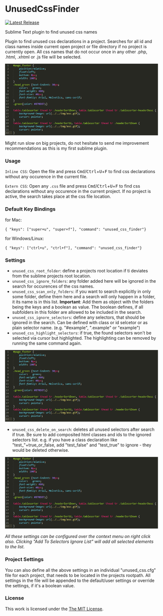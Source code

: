# UnusedCssFinder
[![Latest Release](https://img.shields.io/github/tag/CodeByZach/sublime_unused_css_finder.svg?label=version)](https://github.com/CodeByZach/sublime_unused_css_finder/releases)

Sublime Text plugin to find unused css names

Plugin to find unused css declarations in a project. Searches for all id and class names inside current open project or file directory if no project is currently open. All css names that do not occur once in any other .php, .html, .xhtml or .js file will be selected.

![Default](docs/example_1.gif)

Might run slow on big projects, do not hesitate to send me improvement recommendations as this is my first sublime plugin.

### Usage

`Inline CSS`: Open the file and press <kbd>Cmd</kbd>/<kbd>Ctrl</kbd>+<kbd>U</kbd>+<kbd>F</kbd> to find css declarations without any occurence in the current file.

`Extern CSS`: Open any `.css` file and press <kbd>Cmd</kbd>/<kbd>Ctrl</kbd>+<kbd>U</kbd>+<kbd>F</kbd> to find css declarations without any occurence in the current project. If no project is active, the search takes place at the css file location.

### Default Key Bindings

for Mac:
```
{ "keys": ["super+u", "super+f"], "command": "unused_css_finder"}
```

for Windows/Linux:
```
{ "keys": ["ctrl+u", "ctrl+f"], "command": "unused_css_finder"}
```


### Settings

- `unused_css_root_folder`: define a projects root location if ti deviates from the sublime projects root location.
- `unused_css_ignore_folders`: any folder added here will be ignored in the search for occurences of the css names.
- `unused_css_scan_only_folders`: if you want to search explicitly in only some folder, define them here and a search will only happen in a folder, it its name is in this list. **Important**: Add them as object with the folders being the keys and a boolean as value. The boolean defines, if all subfolders in this folder are allowed to be included in the search.
- `unused_css_ignore_selectors`: define any selectors, that should be ignored in the search. Can be defined with class or id selcetor or as plain selector name. (e.g. "#example", ".example" or "example")
- `unused_css_highlight_selectors`: if true, the found selectors won't be selected via cursor but highlighted. The highlighting can be removed by running the same command again.

![Highlighting](docs/example_2.gif)

- `unused_css_delete_on_search`: deletes all unused selectors after search if true. Be sure to add composited html classes and ids to the ignored selectors list. e.g. if you have a class declaration like "test_"+true_or_false, add "test_false" and "test_true" to ignore - they would be deleted otherwise.

![AutoDelete](docs/example_3.gif)

*All these settings can be configured over the context menu on right click also. Clicking "Add To Selectors Ignore List" will add all selected elements to the list.*

### Project Settings

You can also define all the above settings in an individual "unused_css.cfg" file for each project, that needs to be located in the projects rootpath. All settings in the file will be appended to the default/user settings or override the settings, if it's a boolean value.


### License

This work is licensed under the [The MIT License](LICENSE).
